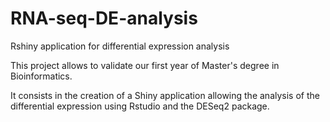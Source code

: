 # RNA-seq-DE-analysis
Rshiny application for differential expression analysis

This project allows to validate our first year of Master's degree in Bioinformatics. 

It consists in the creation of a Shiny application allowing the analysis of the differential expression using Rstudio and the DESeq2 package.
